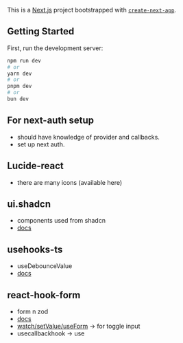 This is a [Next.js](https://nextjs.org) project bootstrapped with [`create-next-app`](https://nextjs.org/docs/app/api-reference/cli/create-next-app).

## Getting Started

First, run the development server:

```bash
npm run dev
# or
yarn dev
# or
pnpm dev
# or
bun dev
```


## For next-auth setup
    
* should have knowledge of provider and callbacks.
* set up next auth.

## Lucide-react
* there are many icons (available here)

## ui.shadcn
* components used from shadcn
* [docs](https://ui.shadcn.com/docs/components)

## usehooks-ts
* useDebounceValue
* [docs](https://usehooks-ts.com/react-hook/use-debounce-value)
    
## react-hook-form
* form n zod
* [docs](https://www.react-hook-form.com/get-started)
* [watch/setValue/useForm](https://react-hook-form.com/docs/useform/watch) -> for toggle input 
* usecallbackhook -> use


